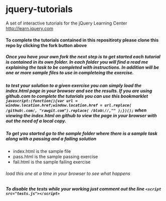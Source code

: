 # jquery-tutorials
A set of interactive tutorials for the jQuery Learning Center http://learn.jquery.com

#### To complete the tutorials contained in this repositiroty please clone this repo by clicking the fork button above

##### Once you have your own fork the next step is to get started each tutorial is contained in its own folder. In each folder you will find a read me explaining the task to be completed with instructions. In addition will be one or more sample files to use in completeing the exercise.

##### to test your solution to a given exercise you can simply load the index.html page in your browser and see the results. If you are using github.com to complete the tutorials you can use this bookmarklet `javascript:(function(){var url = window.location.href;window.location.href = url.replace( /github\.com/, "rawgit.com").replace( /blob\//,"" );})();` when viewing the index.html on github to view the page in your browser with out the need of a local copy.

##### To get you started go to the sample folder where there is a sample task along with a passing and a failing solution

* index.html is the sample file
* pass.html is the sample passing exercise
* fail.html is the sample failing exercise

###### load this one at a time in your browser to see what happens

##### To disable the tests while your working just comment out the line `<script src="tests.js"></script>`
